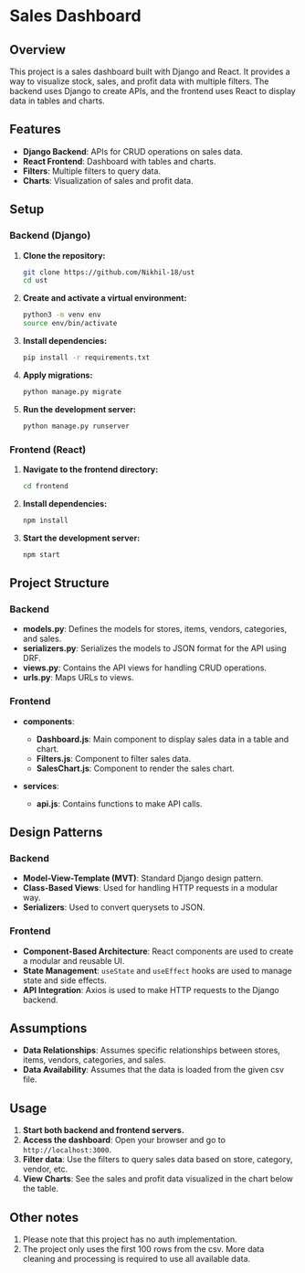 # Sales Dashboard

## Overview

This project is a sales dashboard built with Django and React. It provides a way to visualize stock, sales, and profit data with multiple filters. The backend uses Django to create APIs, and the frontend uses React to display data in tables and charts.

## Features

- **Django Backend**: APIs for CRUD operations on sales data.
- **React Frontend**: Dashboard with tables and charts.
- **Filters**: Multiple filters to query data.
- **Charts**: Visualization of sales and profit data.

## Setup

### Backend (Django)

1. **Clone the repository:**

    ```sh
    git clone https://github.com/Nikhil-18/ust
    cd ust
    ```

2. **Create and activate a virtual environment:**

    ```sh
    python3 -m venv env
    source env/bin/activate
    ```

3. **Install dependencies:**

    ```sh
    pip install -r requirements.txt
    ```

4. **Apply migrations:**

    ```sh
    python manage.py migrate
    ```

5. **Run the development server:**

    ```sh
    python manage.py runserver
    ```

### Frontend (React)

1. **Navigate to the frontend directory:**

    ```sh
    cd frontend
    ```

2. **Install dependencies:**

    ```sh
    npm install
    ```

3. **Start the development server:**

    ```sh
    npm start
    ```

## Project Structure

### Backend

- **models.py**: Defines the models for stores, items, vendors, categories, and sales.
- **serializers.py**: Serializes the models to JSON format for the API using DRF.
- **views.py**: Contains the API views for handling CRUD operations.
- **urls.py**: Maps URLs to views.

### Frontend

- **components**:
  - **Dashboard.js**: Main component to display sales data in a table and chart.
  - **Filters.js**: Component to filter sales data.
  - **SalesChart.js**: Component to render the sales chart.

- **services**:
  - **api.js**: Contains functions to make API calls.

## Design Patterns

### Backend

- **Model-View-Template (MVT)**: Standard Django design pattern.
- **Class-Based Views**: Used for handling HTTP requests in a modular way.
- **Serializers**: Used to convert querysets to JSON.

### Frontend

- **Component-Based Architecture**: React components are used to create a modular and reusable UI.
- **State Management**: `useState` and `useEffect` hooks are used to manage state and side effects.
- **API Integration**: Axios is used to make HTTP requests to the Django backend.

## Assumptions

- **Data Relationships**: Assumes specific relationships between stores, items, vendors, categories, and sales.
- **Data Availability**: Assumes that the data is loaded from the given csv file.

## Usage

1. **Start both backend and frontend servers.**
2. **Access the dashboard**: Open your browser and go to `http://localhost:3000`.
3. **Filter data**: Use the filters to query sales data based on store, category, vendor, etc.
4. **View Charts**: See the sales and profit data visualized in the chart below the table.

## Other notes

1. Please note that this project has no auth implementation.
2. The project only uses the first 100 rows from the csv. More data cleaning and processing is required to use all available data.

